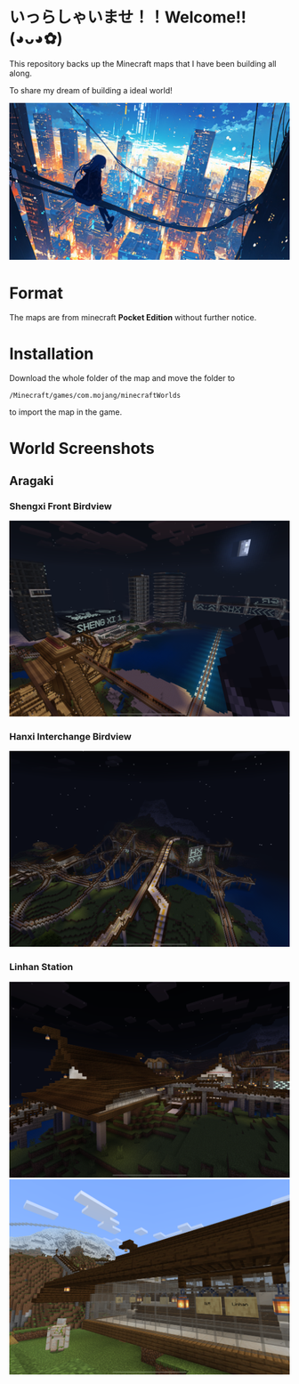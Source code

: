 #  いっらしゃいませ！！Welcome!!(◕ᴗ◕✿)
This repository backs up the Minecraft maps that I have been building all along.

To share my dream of building a ideal world!

![Welcome page photo](/Photos/Welcome_Main_Page.jpg)

# Format
The maps are from minecraft **Pocket Edition** without further notice.

# Installation
Download the whole folder of the map and move the folder to 
```
/Minecraft/games/com.mojang/minecraftWorlds
```
to import the map in the game.

# World Screenshots
## Aragaki
### Shengxi Front Birdview
![Aragaki-Shengxi Front birdview](/Screenshots/Aragaki/Shengxi_Front.PNG)
### Hanxi Interchange Birdview
![Aragaki-Hanxi Interchange Birdview](/Screenshots/Aragaki/Hanxi_Interchange.PNG)
### Linhan Station
![Aragaki-Hanxi Linhan Station 1](/Screenshots/Aragaki/Linhan_Station1.PNG)
![Aragaki-Hanxi Linhan Station 1](/Screenshots/Aragaki/Linhan_Station2.PNG)
